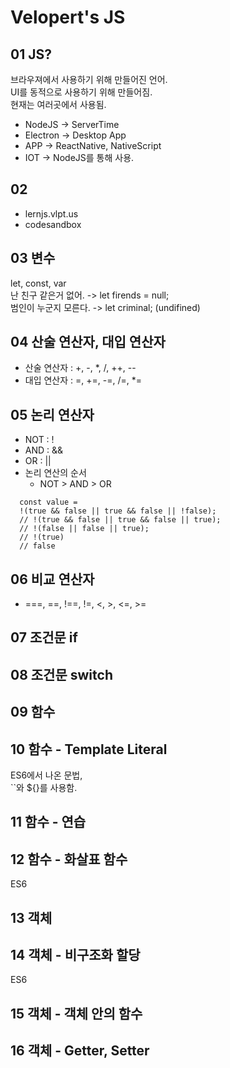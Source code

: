 # Velopert's JS
## 01 JS?
브라우져에서 사용하기 위해 만들어진 언어.  
UI를 동적으로 사용하기 위해 만들어짐.  
현재는 여러곳에서 사용됨.  
  - NodeJS -> ServerTime
  - Electron -> Desktop App
  - APP -> ReactNative, NativeScript
  - IOT -> NodeJS를 통해 사용.
  
## 02
  - lernjs.vlpt.us
  - codesandbox
  
## 03 변수
let, const, var  
난 친구 같은거 없어. -> let firends = null;  
범인이 누군지 모른다. -> let criminal; (undifined)  
  
## 04 산술 연산자, 대입 연산자
  - 산술 연산자 : +, -, *, /, ++, --
  - 대입 연산자 : =, +=, -=, /=, *=
  
## 05 논리 연산자
- NOT : !
- AND : &&
- OR  : ||
- 논리 연산의 순서
  - NOT > AND > OR
```
  const value =
  !(true && false || true && false || !false);
  // !(true && false || true && false || true);
  // !(false || false || true);
  // !(true)
  // false
```
  
## 06 비교 연산자
- ===, ==, !==, !=, <, >, <=, >=
  
## 07 조건문 if
  
## 08 조건문 switch 
  
## 09 함수
  
## 10 함수 - Template Literal
ES6에서 나온 문법,  
``와 ${}를 사용함.  

## 11 함수 - 연습
  
## 12 함수 - 화살표 함수
ES6

## 13 객체
  
## 14 객체 - 비구조화 할당
ES6

## 15 객체 - 객체 안의 함수
  
## 16 객체 - Getter, Setter